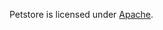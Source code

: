Petstore is licensed under [Apache](https://github.com/OAI/OpenAPI-Specification/blob/main/LICENSE).